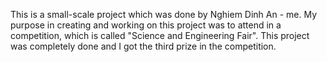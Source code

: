 This is a small-scale project which was done by Nghiem Dinh An - me. My purpose in creating and working on this project was to attend in a competition, which is called "Science and Engineering Fair". This project was completely done and I got the third prize in the competition.
